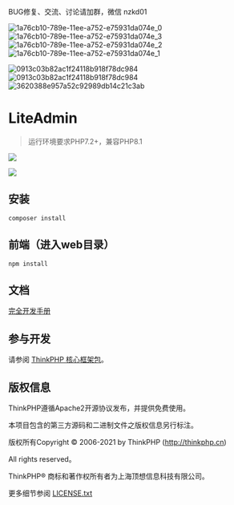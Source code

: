 BUG修复、交流、讨论请加群，微信 nzkd01


![1a76cb10-789e-11ee-a752-e75931da074e_0](https://github.com/ponerde/lnksns/assets/150218478/b5d530d1-0d47-4953-b953-4d464d67b5b9)
![1a76cb10-789e-11ee-a752-e75931da074e_3](https://github.com/ponerde/lnksns/assets/150218478/8973dd83-1218-4944-a7ec-82fabd190d9e)
![1a76cb10-789e-11ee-a752-e75931da074e_2](https://github.com/ponerde/lnksns/assets/150218478/81216ff6-9e10-4304-abcb-245bb5023be5)
![1a76cb10-789e-11ee-a752-e75931da074e_1](https://github.com/ponerde/lnksns/assets/150218478/20a35a8c-9ab1-4f54-8ec4-e06a1f48f029)



![0913c03b82ac1f24118b918f78dc984](https://github.com/ponerde/lnksns/assets/150218478/72436711-d09d-48ff-b41e-c95b3aadc469)
![0913c03b82ac1f24118b918f78dc984](https://github.com/ponerde/lnksns/assets/150218478/ea1d5e17-e2d4-4734-a68f-e8d667b24a3e)
![3620388e957a52c92989db14c21c3ab](https://github.com/ponerde/lnksns/assets/150218478/d4050f5a-dc2c-4041-9aed-ba69d3955249)




LiteAdmin
===============

> 运行环境要求PHP7.2+，兼容PHP8.1

![](https://gitee.com/DengJe/LiteAdmin/raw/master/public/static/images/readme/1.png)

![](https://gitee.com/DengJe/LiteAdmin/raw/master/public/static/images/readme/3.png)

## 安装

~~~
composer install
~~~

## 前端（进入web目录）
~~~
npm install
~~~

## 文档

[完全开发手册](https://www.kancloud.cn/manual/thinkphp6_0/content)

## 参与开发

请参阅 [ThinkPHP 核心框架包](https://github.com/top-think/framework)。

## 版权信息

ThinkPHP遵循Apache2开源协议发布，并提供免费使用。

本项目包含的第三方源码和二进制文件之版权信息另行标注。

版权所有Copyright © 2006-2021 by ThinkPHP (http://thinkphp.cn)

All rights reserved。

ThinkPHP® 商标和著作权所有者为上海顶想信息科技有限公司。

更多细节参阅 [LICENSE.txt](LICENSE.txt)

